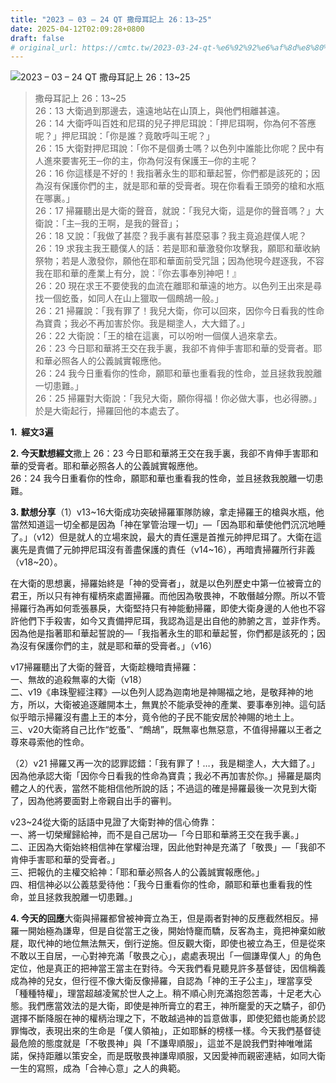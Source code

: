 ```yaml
---
title: "2023 – 03 – 24 QT 撒母耳記上 26：13~25"
date: 2025-04-12T02:09:28+0800
draft: false
# original_url: https://cmtc.tw/2023-03-24-qt-%e6%92%92%e6%af%8d%e8%80%b3%e8%a8%98%e4%b8%8a-26%ef%bc%9a1325
---
```


![2023 – 03 – 24 QT 撒母耳記上 26：13\~25](/images/qt.jpg  "2023 – 03 – 24 QT 撒母耳記上 26：13\~25")

> 撒母耳記上 26：13\~25  
> 26：13 大衛過到那邊去，遠遠地站在山頂上，與他們相離甚遠。  
> 26：14 大衛呼叫百姓和尼珥的兒子押尼珥說：「押尼珥啊，你為何不答應呢？」押尼珥說：「你是誰？竟敢呼叫王呢？」  
> 26：15 大衛對押尼珥說：「你不是個勇士嗎？以色列中誰能比你呢？民中有人進來要害死王─你的主，你為何沒有保護王─你的主呢？  
> 26：16 你這樣是不好的！我指著永生的耶和華起誓，你們都是該死的；因為沒有保護你們的主，就是耶和華的受膏者。現在你看看王頭旁的槍和水瓶在哪裏。」  
> 26：17 掃羅聽出是大衛的聲音，就說：「我兒大衛，這是你的聲音嗎？」大衛說：「主─我的王啊，是我的聲音」；  
> 26：18 又說：「我做了甚麼？我手裏有甚麼惡事？我主竟追趕僕人呢？  
> 26：19 求我主我王聽僕人的話：若是耶和華激發你攻擊我，願耶和華收納祭物；若是人激發你，願他在耶和華面前受咒詛；因為他現今趕逐我，不容我在耶和華的產業上有分，說：『你去事奉別神吧！』  
> 26：20 現在求王不要使我的血流在離耶和華遠的地方。以色列王出來是尋找一個虼蚤，如同人在山上獵取一個鷓鴣一般。」  
> 26：21 掃羅說：「我有罪了！我兒大衛，你可以回來，因你今日看我的性命為寶貴；我必不再加害於你。我是糊塗人，大大錯了。」  
> 26：22 大衛說：「王的槍在這裏，可以吩咐一個僕人過來拿去。  
> 26：23 今日耶和華將王交在我手裏，我卻不肯伸手害耶和華的受膏者。耶和華必照各人的公義誠實報應他。  
> 26：24 我今日重看你的性命，願耶和華也重看我的性命，並且拯救我脫離一切患難。」  
> 26：25 掃羅對大衛說：「我兒大衛，願你得福！你必做大事，也必得勝。」於是大衛起行，掃羅回他的本處去了。

**1.  經文3遍**

**2. 今天默想經文**撒上 26：23 今日耶和華將王交在我手裏，我卻不肯伸手害耶和華的受膏者。耶和華必照各人的公義誠實報應他。  
26：24 我今日重看你的性命，願耶和華也重看我的性命，並且拯救我脫離一切患難。

**3. 默想分享**（1）v13\~16大衛成功突破掃羅軍隊防線，拿走掃羅王的槍與水瓶，他當然知道這一切全都是因為「神在掌管治理一切」—「因為耶和華使他們沉沉地睡了。」（v12）但是就人的立場來說，最大的責任還是首推元帥押尼珥了。大衛在這裏先是責備了元帥押尼珥沒有善盡保護的責任（v14\~16），再暗責掃羅所行非義（v18\~20）。

在大衛的思想裏，掃羅始終是「神的受膏者」，就是以色列歷史中第一位被膏立的君王，所以只有神有權柄來處置掃羅。而他因為敬畏神，不敢僭越分際。所以不管掃羅行為再如何乖張暴戾，大衛堅持只有神能動掃羅，即使大衛身邊的人他也不容許他們下手殺害，如今又責備押尼珥，我認為這是出自他的肺腑之言，並非作秀。因為他是指著耶和華起誓說的—「我指著永生的耶和華起誓，你們都是該死的；因為沒有保護你們的主，就是耶和華的受膏者。」（v16）

v17掃羅聽出了大衛的聲音，大衛趁機暗責掃羅：  
一、無故的追殺無辜的大衛（v18）  
二、v19《串珠聖經注釋》—以色列人認為迦南地是神賜福之地，是敬拜神的地方，所以，大衛被追逐離開本土，無異於不能承受神的產業、要事奉別神。這句話似乎暗示掃羅沒有盡上王的本分，竟令他的子民不能安居於神賜的地土上。  
三、v20大衛將自己比作“虼蚤”、“鷓鴣”，既無辜也無惡意，不值得掃羅以王者之尊來尋索他的性命。

（2）v21 掃羅又再一次的認罪認錯：「我有罪了！…，我是糊塗人，大大錯了。」因為他承認大衛「因你今日看我的性命為寶貴；我必不再加害於你。」掃羅是屬肉體之人的代表，當然不能相信他所說的話；不過這的確是掃羅最後一次見到大衛了，因為他將要面對上帝親自出手的審判。

v23\~24從大衛的話語中見證了大衛對神的信心倚靠：  
一、將一切榮耀歸給神，而不是自己居功—「今日耶和華將王交在我手裏。」  
二、正因為大衛始終相信神在掌權治理，因此他對神是充滿了「敬畏」—「我卻不肯伸手害耶和華的受膏者。」  
三、把報仇的主權交給神：「耶和華必照各人的公義誠實報應他。」  
四、相信神必以公義慈愛待他：「我今日重看你的性命，願耶和華也重看我的性命，並且拯救我脫離一切患難。」

**4. 今天的回應**大衛與掃羅都曾被神膏立為王，但是兩者對神的反應截然相反。掃羅一開始極為謙卑，但是自從當王之後，開始恃竉而驕，反客為主，竟把神棄如敝屣，取代神的地位無法無天，倒行逆施。但反觀大衛，即使也被立為王，但是從來不敢以王自居，一心對神充滿「敬畏之心」，處處表現出「一個謙卑僕人」的角色定位，他是真正的把神當王當主在對待。今天我們看見聽見許多基督徒，因信稱義成為神的兒女，但行徑不像大衛反像掃羅，自認為「神的王子公主」，理當享受「種種特權」，理當超越凌駕於世人之上。稍不順心則充滿抱怨苦毒，十足老大心態。我們應當效法的是大衛，即使是神所膏立的君王，神所竉愛的天之驕子，卻仍選擇不斷降服在神的權柄治理之下，不敢越過神的旨意做事，即使犯錯也能勇於認罪悔改，表現出來的生命是「僕人領袖」，正如耶穌的榜樣一樣。今天我們基督徒最危險的態度就是「不敬畏神」與「不謙卑順服」，這並不是說我們對神唯唯諾諾，保持距離以策安全，而是既敬畏神謙卑順服，又因愛神而親密連結，如同大衛一生的寫照，成為「合神心意」之人的典範。
